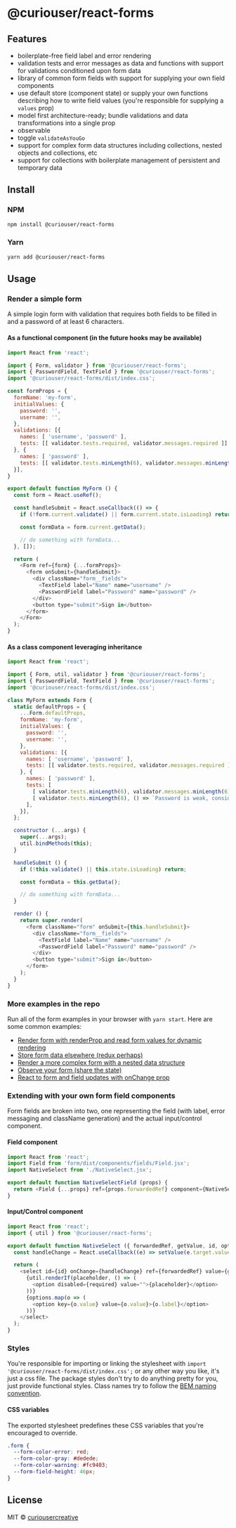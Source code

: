 # @curiouser/react-forms

## Features
- boilerplate-free field label and error rendering
- validation tests and error messages as data and functions with support for validations conditioned upon form data
- library of common form fields with support for supplying your own field components
- use default store (component state) or supply your own functions describing how to write field values (you're responsible for supplying a `values` prop)
- model first architecture-ready; bundle validations and data transformations into a single prop
- observable
- toggle `validateAsYouGo`
- support for complex form data structures including collections, nested objects and collections, etc
- support for collections with boilerplate management of persistent and temporary data

## Install
### NPM
```bash
npm install @curiouser/react-forms
```

### Yarn
```bash
yarn add @curiouser/react-forms
```

## Usage
### Render a simple form
A simple login form with validation that requires both fields to be filled in and a password of at least 6 characters.

#### As a functional component (in the future hooks may be available)

```javascript
import React from 'react';

import { Form, validator } from '@curiouser/react-forms';
import { PasswordField, TextField } from '@curiouser/react-forms';
import '@curiouser/react-forms/dist/index.css';

const formProps = {
  formName: 'my-form',
  initialValues: {
    password: '',
    username: '',
  },
  validations: [{
    names: [ 'username', 'password' ],
    tests: [[ validator.tests.required, validator.messages.required ]],
  }, {
    names: [ 'password' ],
    tests: [[ validator.tests.minLength(6), validator.messages.minLength(6) ]],
  }],
}

export default function MyForm () {
  const form = React.useRef();

  const handleSubmit = React.useCallback(() => {
    if (!form.current.validate() || form.current.state.isLoading) return;

    const formData = form.current.getData();

    // do something with formData...
  }, []);

  return (
    <Form ref={form} {...formProps}>
      <form onSubmit={handleSubmit}>
        <div className="form__fields">
          <TextField label="Name" name="username" />
          <PasswordField label="Password" name="password" />
        </div>
        <button type="submit">Sign in</button>
      </form>
    </Form>
  );
}
```

#### As a class component leveraging inheritance
```javascript
import React from 'react';

import { Form, util, validator } from '@curiouser/react-forms';
import { PasswordField, TextField } from '@curiouser/react-forms';
import '@curiouser/react-forms/dist/index.css';

class MyForm extends Form {
  static defaultProps = {
    ...Form.defaultProps,
    formName: 'my-form',
    initialValues: {
      password: '',
      username: '',
    },
    validations: [{
      names: [ 'username', 'password' ],
      tests: [[ validator.tests.required, validator.messages.required ]],
    }, {
      names: [ 'password' ],
      tests: [
        [ validator.tests.minLength(6), validator.messages.minLength(6) ],
        [ validator.tests.minLength(8), () => `Password is weak, consider making it 8 characters or more`), { warning: true } ],
      ],
    }],
  };

  constructor (...args) {
    super(...args);
    util.bindMethods(this);
  }

  handleSubmit () {
    if (!this.validate() || this.state.isLoading) return;

    const formData = this.getData();

    // do something with formData...
  }

  render () {
    return super.render(
      <form className="form" onSubmit={this.handleSubmit}>
        <div className="form__fields">
          <TextField label="Name" name="username" />
          <PasswordField label="Password" name="password" />
        </div>
        <button type="submit">Sign in</button>
      </form>
    );
  }
}
```

### More examples in the repo
Run all of the form examples in your browser with `yarn start`. Here are some common examples:
- [Render form with renderProp and read form values for dynamic rendering](https://github.com/curiousercreative/react-forms/blob/master/example/src/components/FormDirectRenderProp.jsx)
- [Store form data elsewhere (redux perhaps)](https://github.com/curiousercreative/react-forms/blob/master/example/src/components/FormDirect.jsx)
- [Render a more complex form with a nested data structure](https://github.com/curiousercreative/react-forms/blob/master/example/src/components/Nested.jsx)
- [Observe your form (share the state)](https://github.com/curiousercreative/react-forms/blob/master/example/src/components/Observable.jsx)
- [React to form and field updates with onChange prop](https://github.com/curiousercreative/react-forms/blob/master/example/src/components/OnChange.jsx)

### Extending with your own form field components
Form fields are broken into two, one representing the field (with label, error messaging and className generation) and the actual input/control component.

#### Field component
```javascript
import React from 'react';
import Field from 'form/dist/components/fields/Field.jsx';
import NativeSelect from './NativeSelect.jsx';

export default function NativeSelectField (props) {
  return <Field {...props} ref={props.forwardedRef} component={NativeSelect} type="select" />
}
```

#### Input/Control component
```javascript
import React from 'react';
import { util } from '@curiouser/react-forms';

export default function NativeSelect ({ forwardedRef, getValue, id, options, placeholder, required = true, setValue }) {
  const handleChange = React.useCallback((e) => setValue(e.target.value), [ setValue ]);

  return (
    <select id={id} onChange={handleChange} ref={forwardedRef} value={getValue()}>
      {util.renderIf(placeholder, () => (
        <option disabled={required} value="">{placeholder}</option>
      ))}
      {options.map(o => (
        <option key={o.value} value={o.value}>{o.label}</option>
      ))}
    </select>
  );
}
```

### Styles
You're responsible for importing or linking the stylesheet with `import '@curiouser/react-forms/dist/index.css';` or any other way you like, it's just a css file. The package styles don't try to do anything pretty for you, just provide functional styles. Class names try to follow the [BEM naming convention](http://getbem.com/naming/).

#### CSS variables
The exported stylesheet predefines these CSS variables that you're encouraged to override.
```css
.form {
  --form-color-error: red;
  --form-color-gray: #dedede;
  --form-color-warning: #fc9403;
  --form-field-height: 46px;
}
```

## License

MIT © [curiousercreative](https://github.com/curiousercreative)
